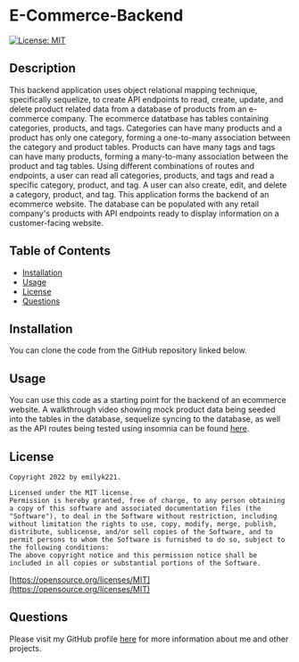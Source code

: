 
  # E-Commerce-Backend
  [![License: MIT](https://img.shields.io/badge/License-MIT-yellow.svg)](https://opensource.org/licenses/MIT)

  ## Description
  This backend application uses object relational mapping technique, specifically sequelize, to create API endpoints to read, create, update, and delete product related data from a database of products from an e-commerce company. The ecommerce datatbase has tables containing categories, products, and tags. Categories can have many products and a product has only one category, forming a one-to-many association between the category and product tables. Products can have many tags and tags can have many products, forming a many-to-many association between the product and tag tables. Using different combinations of routes and endpoints, a user can read all categories, products, and tags and read a specific category, product, and tag. A user can also create, edit, and delete a category, product, and tag. This application forms the backend of an ecommerce website. The database can be populated with any retail company's products with API endpoints ready to display information on a customer-facing website.

  ## Table of Contents
  * [Installation](#installation)
  * [Usage](#usage)
  * [License](#license)
  * [Questions](#questions)

  ## Installation
  You can clone the code from the GitHub repository linked below.

  ## Usage
  You can use this code as a starting point for the backend of an ecommerce website. A walkthrough video showing mock product data being seeded into the tables in the database, sequelize syncing to the database, as well as the API routes being tested using insomnia can be found [here](https://drive.google.com/file/d/1i1zcN_2GniLymcGJ15HCYal1cveg02il/view?usp=sharing). 

  ## License
  
    Copyright 2022 by emilyk221.

    Licensed under the MIT license.
    Permission is hereby granted, free of charge, to any person obtaining a copy of this software and associated documentation files (the "Software"), to deal in the Software without restriction, including without limitation the rights to use, copy, modify, merge, publish, distribute, sublicense, and/or sell copies of the Software, and to permit persons to whom the Software is furnished to do so, subject to the following conditions:
    The above copyright notice and this permission notice shall be included in all copies or substantial portions of the Software.
    
  [https://opensource.org/licenses/MIT](https://opensource.org/licenses/MIT)

  ## Questions
  Please visit my GitHub profile [here](https://github.com/emilyk221) for more information about me and other projects.